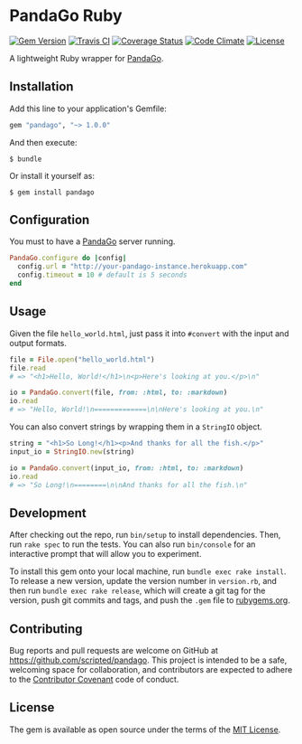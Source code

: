 # PandaGo Ruby

[![Gem Version][gem_version_badge]][rubygems]
[![Travis CI][travis_badge]][travis]
[![Coverage Status][coverage_badge]][coverage]
[![Code Climate][codeclimate_badge]][codeclimate]
[![License][license_badge]][license]

A lightweight Ruby wrapper for [PandaGo](https://github.com/Scripted/pandago).

## Installation

Add this line to your application's Gemfile:

```ruby
gem "pandago", "~> 1.0.0"
```

And then execute:

    $ bundle

Or install it yourself as:

    $ gem install pandago

## Configuration

You must to have a [PandaGo](https://github.com/Scripted/pandago) server running.

``` ruby
PandaGo.configure do |config|
  config.url = "http://your-pandago-instance.herokuapp.com"
  config.timeout = 10 # default is 5 seconds
end
```

## Usage

Given the file `hello_world.html`, just pass it into `#convert` with the input
and output formats.

``` ruby
file = File.open("hello_world.html")
file.read
# => "<h1>Hello, World!</h1>\n<p>Here's looking at you.</p>\n"

io = PandaGo.convert(file, from: :html, to: :markdown)
io.read
# => "Hello, World!\n=============\n\nHere's looking at you.\n"
```

You can also convert strings by wrapping them in a `StringIO` object.

``` ruby
string = "<h1>So Long!</h1><p>And thanks for all the fish.</p>"
input_io = StringIO.new(string)

io = PandaGo.convert(input_io, from: :html, to: :markdown)
io.read
# => "So Long!\n========\n\nAnd thanks for all the fish.\n"
```

## Development

After checking out the repo, run `bin/setup` to install dependencies. Then, run `rake spec` to run the tests. You can also run `bin/console` for an interactive prompt that will allow you to experiment.

To install this gem onto your local machine, run `bundle exec rake install`. To release a new version, update the version number in `version.rb`, and then run `bundle exec rake release`, which will create a git tag for the version, push git commits and tags, and push the `.gem` file to [rubygems.org](https://rubygems.org).

## Contributing

Bug reports and pull requests are welcome on GitHub at https://github.com/scripted/pandago. This project is intended to be a safe, welcoming space for collaboration, and contributors are expected to adhere to the [Contributor Covenant](http://contributor-covenant.org) code of conduct.

## License

The gem is available as open source under the terms of the [MIT License](http://opensource.org/licenses/MIT).

[gem_version_badge]: http://img.shields.io/gem/v/pandago.svg?style=flat
[rubygems]: http://rubygems.org/gems/pandago

[travis_badge]: http://img.shields.io/travis/Scripted/pandago-ruby.svg?style=flat
[travis]: https://travis-ci.org/Scripted/pandago-ruby

[coverage_badge]: https://img.shields.io/coveralls/Scripted/pandago-ruby.svg?style=flat
[coverage]: https://coveralls.io/r/Scripted/pandago-ruby

[codeclimate_badge]: https://img.shields.io/codeclimate/github/Scripted/pandago-ruby.svg?style=flat
[codeclimate]: https://codeclimate.com/github/Scripted/pandago-ruby

[license_badge]: https://img.shields.io/badge/license-MIT-blue.svg?style=flat
[license]: https://github.com/Scripted/pandago-ruby/blob/master/LICENSE.txt
